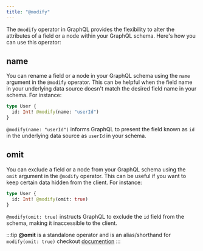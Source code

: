```yaml
---
title: "@modify"
---
```


The `@modify` operator in GraphQL provides the flexibility to alter the attributes of a field or a node within your GraphQL schema. Here's how you can use this operator:

## name

You can rename a field or a node in your GraphQL schema using the `name` argument in the `@modify` operator. This can be helpful when the field name in your underlying data source doesn't match the desired field name in your schema. For instance:

```graphql showLineNumbers
type User {
  id: Int! @modify(name: "userId")
}
```

`@modify(name: "userId")` informs GraphQL to present the field known as `id` in the underlying data source as `userId` in your schema.

## omit

You can exclude a field or a node from your GraphQL schema using the `omit` argument in the `@modify` operator. This can be useful if you want to keep certain data hidden from the client. For instance:

```graphql showLineNumbers
type User {
  id: Int! @modify(omit: true)
}
```

`@modify(omit: true)` instructs GraphQL to exclude the `id` field from the schema, making it inaccessible to the client.

:::tip
**@omit** is a standalone operator and is an alias/shorthand for `modify(omit: true)` checkout [documention](/docs/operators/omit)
:::
